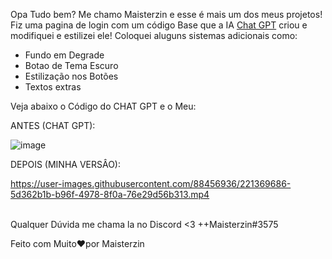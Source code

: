 Opa Tudo bem? Me chamo Maisterzin e esse é mais um dos meus projetos! Fiz uma pagina de login com um código Base que a IA <a href="https://openai.com/blog/chatgpt/">Chat GPT</a> criou e modifiquei e estilizei ele! Coloquei aluguns sistemas adicionais como:
- Fundo em Degrade
- Botao de Tema Escuro
- Estilização nos Botões
- Textos extras

Veja abaixo o Código do CHAT GPT e o Meu:

ANTES (CHAT GPT):

![image](https://user-images.githubusercontent.com/88456936/221369625-443d433e-b6a2-4c8e-bde1-cb20a1be7337.png)

DEPOIS (MINHA VERSÂO):

https://user-images.githubusercontent.com/88456936/221369686-5d362b1b-b96f-4978-8f0a-76e29d56b313.mp4

<br>
Qualquer Dúvida me chama la no Discord <3 ++Maisterzin#3575

Feito com Muito❤️por Maisterzin
